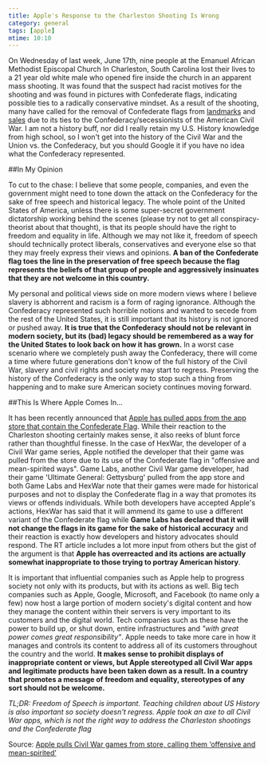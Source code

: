 ```yaml
---
title: Apple's Response to the Charleston Shooting Is Wrong
category: general
tags: [apple]
mtime: 10:10
---
```


On Wednesday of last week, June 17th, nine people at the Emanuel African
Methodist Episcopal Church In Charleston, South Carolina lost their lives to a
21 year old white male who opened fire inside the church in an apparent mass
shooting. It was found that the suspect had racist motives for the shooting and
was found in pictures with Confederate flags, indicating possible ties to a
radically conservative mindset. As a result of the shooting, many have called
for the removal of Confederate flags from
[landmarks](http://www.nytimes.com/2015/06/23/us/south-carolina-confederate-flag-dylann-roof.html) and 
[sales](http://www.huffingtonpost.com/2015/06/23/retailers-ban-confederate-flags_n_7648614.html) due to its ties to the Confederacy/secessionists of the American Civil War. I am not a history buff,
nor did I really retain my U.S. History knowledge from high school, so I won't
get into the history of the Civil War and the Union vs. the Confederacy, but you
should Google it if you have no idea what the Confederacy represented.

##In My Opinion

To cut to the chase: I believe that some people, companies, and even the government might need to
tone down the attack on the Confederacy for the sake of free speech and
historical legacy. The whole point of the United States of America, unless
there is some super-secret government dictatorship working behind the scenes
(please try not to get all conspiracy-theorist about that thought), is that
its people should have the right to freedom and equality in life. Although we may not like it,
freedom of speech should technically protect liberals, conservatives and everyone else so that they
may freely express their views and opinions. **A ban of the Confederate flag toes the line in the preservation of free speech because the flag represents the beliefs of that
group of people and aggressively insinuates that they are not welcome in this country.**

My personal and political views side on more modern views where I believe
slavery is abhorrent and racism is a form of raging ignorance. Although the
Confederacy  represented such horrible notions and wanted to secede from the
rest of the United States, it is still important that its history is not
ignored or pushed away. **It is true that the Confederacy should not be relevant
in modern society, but its  (bad) legacy should be remembered as a way for
the United States to look back on how it has grown.** In a worst case scenario
where we completely push away the Confederacy, there will come a time where
future generations don't know of the full history of the Civil War, slavery
and civil rights and society may start to regress. Preserving the history of
the Confederacy is the only way to stop such a thing from happening and to
make sure American society continues moving forward.

##This Is Where Apple Comes In...

It has been recently announced that 
[Apple has pulled apps from the app store that contain the Confederate Flag](http://rt.com/usa/269779-apple-civil-war-games/). 
While their reaction to the Charleston shooting certainly makes
sense, it also reeks of blunt force rather than thoughtful finesse. In the
case of HexWar, the developer of a Civil War game series, Apple notified the
developer that their game was pulled from the store due to its use of the
Confederate flag in "offensive and mean-spirited ways". Game Labs, another
Civil War game developer, had their game 'Ultimate General: Gettysburg' pulled
from the app store and both Game Labs and HexWar note that their games were
made for historical purposes and not to display the Confederate flag in a way
that promotes its views or offends individuals. While both developers have
accepted Apple's actions, HexWar has said that it will ammend its game to use
a different variant of the Confederate flag while **Game Labs has declared
that it will not change the flags in its game for the sake of historical
accuracy** and their reaction is exactly how developers and history advocates
should respond. The RT article includes a lot more input from others but the
gist of the argument is that **Apple has overreacted and its actions are actually somewhat inappropriate
to those trying to portray American history**.

It is important that influential companies such as Apple help to progress
society not only with its products, but with its actions as well. Big tech
companies such as Apple, Google, Microsoft, and Facebook (to name only a few)
now host a large portion of modern society's digital content and how they
manage the content within their servers is very important to its customers and
the digital world. Tech companies such as these have the power to build up, or
shut down, entire infrastructures and *"with great power comes great
responsibility"*. Apple needs to take more care in how it manages and controls
its content to address all of its customers throughout the country and the
world. **It makes sense to prohibit displays of inappropriate
content or views, but Apple stereotyped all Civil War apps and legitimate
products have been taken down as a result. In a country that promotes a
message of freedom and equality, stereotypes of any sort should not be
welcome.**

*TL;DR: Freedom of Speech is important. Teaching children about US History is
also important so society doesn't regress. Apple took an axe to all Civil War
apps, which is not the right way to address the Charleston shootings and the
Confederate flag*

Source: [Apple pulls Civil War games from store, calling them ‘offensive and mean-spirited’](http://rt.com/usa/269779-apple-civil-war-games/)
